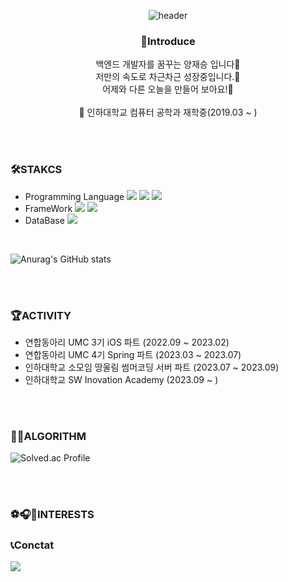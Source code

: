 <div align="center">
   
   ![header](https://capsule-render.vercel.app/api?type=transparent&height=150&section=header&text=Welcome%20my%20profile!&fontSize=80&fontColor=F9F4EC) 
   
   ### 🐑Introduce 
   백엔드 개발자를 꿈꾸는 양재승 입니다👋<br>
   저만의 속도로 차근차근 성장중입니다.🐢<br>
   어제와 다른 오늘을 만들어 보아요!🌙<br><br>
🏫 인하대학교 컴퓨터 공학과 재학중(2019.03 ~ )
</div>

<br><br>
### 🛠STAKCS
- Programming Language
<img src="https://img.shields.io/badge/Java-007396?style=flat&logo=java&logoColor=white"/> <img src="https://img.shields.io/badge/C++-00599C?style=flat&logo=cplusplus&logoColor=white"/> <img src="https://img.shields.io/badge/Python-3776AB?style=flat&logo=python&logoColor=white"/> <br>
- FrameWork <img src="https://img.shields.io/badge/Spring-6DB33F?style=flat&logo=Spring&logoColor=white"> <img src="https://img.shields.io/badge/Spring Boot-6DB33F?style=flat&logo=springboot&logoColor=white"> <br>
- DataBase <img src="https://img.shields.io/badge/MySQL-4479A1?style=flat&logo=mysql&logoColor=white">
<br>

![Anurag's GitHub stats](https://github-readme-stats.vercel.app/api?username=sheepseung&show_icons=true&theme=swift)

<br><br>
### 🏆ACTIVITY
- 연합동아리 UMC 3기 iOS 파트 (2022.09 ~ 2023.02)
- 연합동아리 UMC 4기 Spring 파트 (2023.03 ~ 2023.07)
- 인하대학교 소모임 땅울림 썸머코딩 서버 파트 (2023.07 ~ 2023.09)
- 인하대학교 SW Inovation Academy (2023.09 ~ )

<br><br>
### 🧑‍💻ALGORITHM
![Solved.ac Profile](http://mazassumnida.wtf/api/v2/generate_badge?boj=popo1805)

<br><br>
### ⚽️🎧🎾INTERESTS

### 📞Conctat
<a href="https://www.instagram.com/sheepy._.snoopy/">
    <img 
        src="http://img.shields.io/badge/-Instagram-black?style=flat&logo=Instagram&link=https://www.instagram.com/sheepy._.snoopy/"/>
</a>

